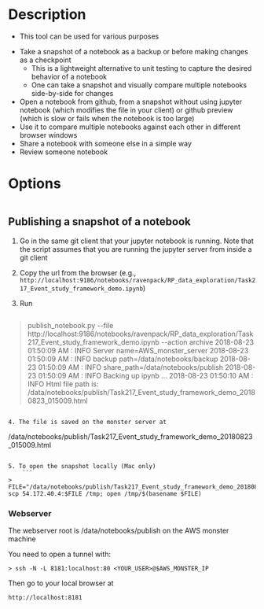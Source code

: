# Description

- This tool can be used for various purposes

*   Take a snapshot of a notebook as a backup or before making changes as a checkpoint
    *   This is a lightweight alternative to unit testing to capture the desired behavior of a notebook
    *   One can take a snapshot and visually compare multiple notebooks side-by-side for changes
*   Open a notebook from github, from a snapshot without using jupyter notebook (which modifies the file in your client) or github preview (which is slow or fails when the notebook is too large)
*   Use it to compare multiple notebooks against each other in different browser windows
*   Share a notebook with someone else in a simple way
*   Review someone notebook

# Options

```
```

## Publishing a snapshot of a notebook

1. Go in the same git client that your jupyter notebook is running. Note that the script assumes that you are running the jupyter server from inside a git client
2. Copy the url from the browser (e.g., `http://localhost:9186/notebooks/ravenpack/RP_data_exploration/Task217_Event_study_framework_demo.ipynb`)
3. Run

    ```
> publish_notebook.py --file http://localhost:9186/notebooks/ravenpack/RP_data_exploration/Task217_Event_study_framework_demo.ipynb --action archive
2018-08-23 01:50:09 AM <module>            : INFO  Server name=AWS_monster_server
2018-08-23 01:50:09 AM <module>            : INFO  backup path=/data/notebooks/backup
2018-08-23 01:50:09 AM <module>            : INFO  share_path=/data/notebooks/publish
2018-08-23 01:50:09 AM <module>            : INFO  Backing up ipynb
...
2018-08-23 01:50:10 AM <module>            : INFO  Html file path is: /data/notebooks/publish/Task217_Event_study_framework_demo_20180823_015009.html
```

4. The file is saved on the monster server at

```
/data/notebooks/publish/Task217_Event_study_framework_demo_20180823_015009.html
```

5. To open the snapshot locally (Mac only)
    ```
> FILE="/data/notebooks/publish/Task217_Event_study_framework_demo_20180823_015009.html/"; scp 54.172.40.4:$FILE /tmp; open /tmp/$(basename $FILE)
```

### Webserver

The webserver root is /data/notebooks/publish on the AWS monster machine

You need to open a tunnel with:


```
> ssh -N -L 8181:localhost:80 <YOUR_USER>@$AWS_MONSTER_IP
```


Then go to your local browser at 


```
http://localhost:8181
